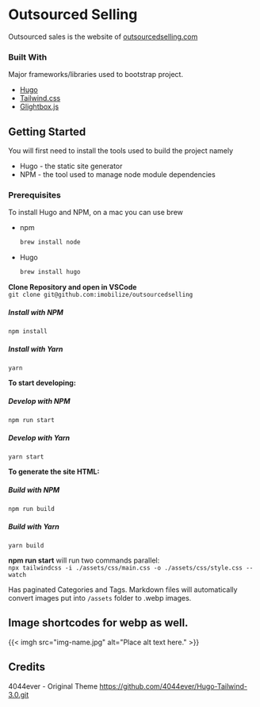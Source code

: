 # Outsourced Selling
Outsourced sales is the website of [outsourcedselling.com](https://outsourcedselling.com)


### Built With

Major frameworks/libraries used to bootstrap project.

* [Hugo](https://gohugo.io)
* [Tailwind.css](https://tailwindcss.com)
* [Glightbox.js](https://github.com/biati-digital/glightbox/blob/master/README.md)




<!-- GETTING STARTED -->
## Getting Started

You will first need to install the tools used to build the project namely
* Hugo - the static site generator
* NPM - the tool used to manage node module dependencies

### Prerequisites

To install Hugo and NPM, on a mac you can use brew
* npm
  ```sh
  brew install node
  ```
* Hugo 
  ```sh
  brew install hugo
  ```

**Clone Repository and open in VSCode**  
`git clone git@github.com:imobilize/outsourcedselling`

##### Install with NPM 
`npm install`
##### Install with Yarn
`yarn`

**To start developing:**
##### Develop with NPM 
`npm run start`
##### Develop with Yarn
`yarn start`

**To generate the site HTML:**
##### Build with NPM 
`npm run build`
##### Build with Yarn
`yarn build`

**npm run start** will run two commands parallel:  
`npx tailwindcss -i ./assets/css/main.css -o ./assets/css/style.css --watch`

Has paginated Categories and Tags. Markdown files will automatically convert images put into `/assets` folder to .webp images. 

## Image shortcodes for webp as well.
{{< imgh src="img-name.jpg" alt="Place alt text here." >}}

## Credits
4044ever - Original Theme
https://github.com/4044ever/Hugo-Tailwind-3.0.git

